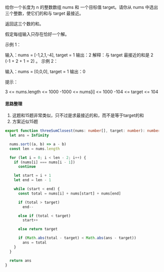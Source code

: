 给你一个长度为 n 的整数数组 nums 和 一个目标值 target。请你从 nums 中选出三个整数，使它们的和与 target 最接近。

返回这三个数的和。

假定每组输入只存在恰好一个解。

示例 1：

输入：nums = [-1,2,1,-4], target = 1
输出：2
解释：与 target 最接近的和是 2 (-1 + 2 + 1 = 2) 。
示例 2：

输入：nums = [0,0,0], target = 1
输出：0
 
提示：

3 <= nums.length <= 1000
-1000 <= nums[i] <= 1000
-104 <= target <= 104

#### 思路整理
1. 这题和15题非常类似，只不过是求最接近的和，而不是等于target的和
2. 方案近似15题

```ts
export function threeSumClosest(nums: number[], target: number): number {
  let ans = Infinity

  nums.sort((a, b) => a - b)
  const len = nums.length

  for (let i = 0; i < len - 2; i++) {
    if (nums[i] === nums[i - 1])
      continue

    let start = i + 1
    let end = len - 1

    while (start < end) {
      const total = nums[i] + nums[start] + nums[end]

      if (total > target)
        end--

      else if (total < target)
        start++

      else return target

      if (Math.abs(total - target) < Math.abs(ans - target))
        ans = total
    }
  }

  return ans
}
```

